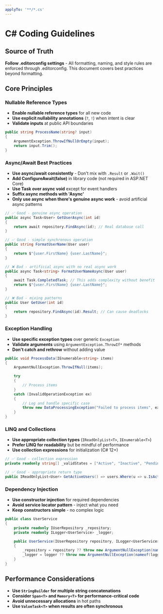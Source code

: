 ```yaml
---
applyTo: '**/*.cs'
---
```


# C# Coding Guidelines

## Source of Truth
**Follow .editorconfig settings** - All formatting, naming, and style rules are enforced through .editorconfig. This document covers best practices beyond formatting.

## Core Principles

### Nullable Reference Types
- **Enable nullable reference types** for all new code
- **Use explicit nullability annotations** (`?`, `!`) when intent is clear
- **Validate inputs** at public API boundaries

```csharp
public string ProcessName(string? input)
{
    ArgumentException.ThrowIfNullOrEmpty(input);
    return input.Trim();
}
```

### Async/Await Best Practices
- **Use async/await consistently** - Don't mix with `.Result` or `.Wait()`
- **Add ConfigureAwait(false)** in library code (not required in ASP.NET Core)
- **Use Task over async void** except for event handlers
- **Suffix async methods with 'Async'**
- **Only use async when there's genuine async work** - avoid artificial async patterns

```csharp
// ✅ Good - genuine async operation
public async Task<User> GetUserAsync(int id)
{
    return await repository.FindAsync(id); // Real database call
}

// ✅ Good - simple synchronous operation
public string FormatUserName(User user)
{
    return $"{user.FirstName} {user.LastName}";
}

// ❌ Bad - artificial async with no real async work
public async Task<string> FormatUserNameAsync(User user)
{
    await Task.CompletedTask; // This adds complexity without benefit
    return $"{user.FirstName} {user.LastName}";
}

// ❌ Bad - mixing patterns
public User GetUser(int id)
{
    return repository.FindAsync(id).Result; // Can cause deadlocks
}
```

### Exception Handling
- **Use specific exception types** over generic `Exception`
- **Validate arguments** using `ArgumentException.ThrowIf*` methods
- **Don't catch and rethrow** without adding value

```csharp
public void ProcessData(IEnumerable<string> items)
{
    ArgumentNullException.ThrowIfNull(items);

    try
    {
        // Process items
    }
    catch (InvalidOperationException ex)
    {
        // Log and handle specific case
        throw new DataProcessingException("Failed to process items", ex);
    }
}
```

### LINQ and Collections
- **Use appropriate collection types** (`IReadOnlyList<T>`, `IEnumerable<T>`)
- **Prefer LINQ for readability** but be mindful of performance
- **Use collection expressions** for initialization (C# 12+)

```csharp
// ✅ Good - collection expression
private readonly string[] _validStates = ["Active", "Inactive", "Pending"];

// ✅ Good - appropriate return type
public IReadOnlyList<User> GetActiveUsers() => users.Where(u => u.IsActive).ToList();
```

### Dependency Injection
- **Use constructor injection** for required dependencies
- **Avoid service locator pattern** - inject what you need
- **Keep constructors simple** - no complex logic

```csharp
public class UserService
{
    private readonly IUserRepository _repository;
    private readonly ILogger<UserService> _logger;

    public UserService(IUserRepository repository, ILogger<UserService> logger)
    {
        _repository = repository ?? throw new ArgumentNullException(nameof(repository));
        _logger = logger ?? throw new ArgumentNullException(nameof(logger));
    }
}
```

## Performance Considerations
- **Use `StringBuilder` for multiple string concatenations**
- **Consider `Span<T>` and `Memory<T>` for performance-critical code**
- **Avoid unnecessary allocations** in hot paths
- **Use `ValueTask<T>` when results are often synchronous**
